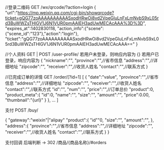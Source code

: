 //登录二维码
GET /wx/qrcode/?action=login
{
	"url":"https://mp.weixin.qq.com/cgi-bin/showqrcode?ticket=gQG77zoAAAAAAAAAASxodHRwOi8vd2VpeGluLnFxLmNvbS9xL05rd3BuWWZsTHlGV1J6N1VUR0pmAAIEH3adUwMECAcAAA%3D%3D",
	"expires_at":1402830118,
	"action_info":{"scene":{"scene_id":"123"},"action":"login"},
	"ticket":"gQG77zoAAAAAAAAAASxodHRwOi8vd2VpeGluLnFxLmNvbS9xL05rd3BuWWZsTHlGV1J6N1VUR0pmAAIEH3adUwMECAcAAA=="
}

//个人资料
GET | POST /user-profile/
若用户未登录，则响应内容为
{}
若用户已登录，响应内容为
{
	"nickname":"",
	"province":"",//省市信息
	"address":"",//详细地址
	"zipcode":"",
	"receiver":"",//收货人姓名
	"contact":"",//联系方式
}

//已完成订单的详情
GET /order/[?id=1]
[
	{
		"date":"value",
		"province":"",//省市信息
		"address":"",//详细地址
		"zipcode":"",
		"receiver":"",//收货人姓名
		"contact":"",//联系方式
		"id":"",
		"num":"",
		"price":"",//订单总价
		"product":0,
		"product_meta":{
			"id":0,
			"name":"",
			"size":"",
			"amount":"",
			"price":0.00,
			"thumbnail":"{url}"
		}
	},
	...
]

支付
POST /buy/

{
	"gateway":"weixin"|"alipay"
	"product":{
		"id""0,
		"size":"",
		"amount":"",
	},
	"address":{
		"province":"",//省市信息
		"address":"",//详细地址
		"zipcode":"",
		"receiver":"",//收货人姓名
		"contact":"",//联系方式
	}
}

支付回调 后端判断 -> 302
/商品/{商品名称}/#orders
